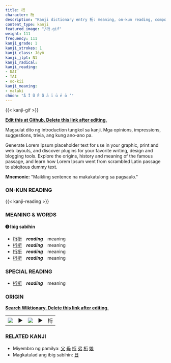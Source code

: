 ```yaml
---
title: 桁
character: 桁
description: "Kanji dictionary entry 桁: meaning, on-kun reading, compounds, origin, related kanji"
content_type: kanji
featured_image: "/桁.gif"
weight: 111
frequency: 111
kanji_grade: 1
kanji_strokes: 1
kanji_class: Jōyō
kanji_jlpt: N1
kanji_radical: 
kanji_reading: 
- DAI
- TAI
- oo-kii
kanji_meaning:
- malaki
chōon: "Ā Ī Ū Ē Ō ā ī ū ē ō ’"
---
```

[//]: # (Don't edit the line below. Kanji animated GIF code is automatically generated.)
{{< kanji-gif >}}

[//]: # (Edit below this line.)

**[Edit this at Github. Delete this link after editing.](https://github.com/tim0g/tim/tree/main/content/kanji/桁/index.md)**

Magsulat dito ng introduction tungkol sa kanji. Mga opinions, impressions, suggestions, trivia, ang kung ano-ano pa.

Generate Lorem Ipsum placeholder text for use in your graphic, print and web layouts, and discover plugins for your favorite writing, design and blogging tools. Explore the origins, history and meaning of the famous passage, and learn how Lorem Ipsum went from scrambled Latin passage to ubiqitous dummy text.
 
**Mnemonic:** "Maikling sentence na makakatulong sa pagsaulo."

### ON-KUN READING

[//]: # (Don't edit the line below. ON-KUN READING code is automatically generated.)
{{< kanji-reading >}}

### MEANING & WORDS

#### ➊ **Ibig sabihin**
  - [桁](../桁)[桁](../桁)　***reading***　meaning
  - [桁](../桁)[桁](../桁)　***reading***　meaning
  - [桁](../桁)[桁](../桁)　***reading***　meaning
  - [桁](../桁)[桁](../桁)　***reading***　meaning

### SPECIAL READING
  - [桁](../桁)[桁](../桁)　***reading***　meaning

### ORIGIN

**[Search Wiktionary. Delete this link after editing.](https://wiktionary.org/wiki/桁)**
<table class="kanji-table"><tr><td>
<img src="60px-桁-bronze.svg.png">
</td><td>▶</td><td>
<img src="60px-桁-oracle.svg.png">
</td><td>▶</td>
<td class="kanji-origin">桁</td>
</tr></table>

### RELATED KANJI
- Miyembro ng pamilya: [父](../父) [母](../母) [桁](../桁) [弟](../弟) [桁](../桁) [娘](../娘)
- Magkatulad ang ibig sabihin: [日](../日)
